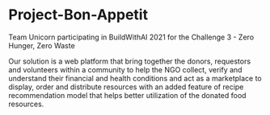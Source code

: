 # Project-Bon-Appetit
Team Unicorn participating in BuildWithAI 2021 for the Challenge 3 - Zero Hunger, Zero Waste

Our solution is a web platform that bring together the donors, requestors and volunteers within a community to help the NGO collect, verify and understand their financial and health conditions and act as a marketplace to display, order and distribute resources with an added feature of recipe recommendation model that helps better utilization of the donated food resources.
